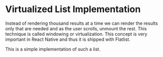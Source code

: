 # Virtualized List Implementation

Instead of rendering thousand results at a time we can render the results only 
that are needed and as the user scrolls, unmount the rest. This technique is called windowing 
or virtualization. This concept is very important in React Native and thus it is 
shipped with Flatlist. 

This is a simple implementation of such a list.
